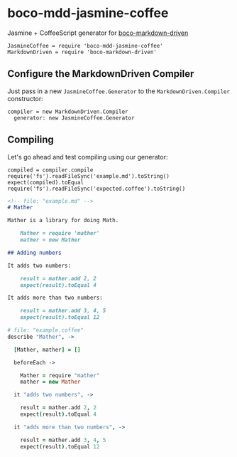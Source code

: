 # boco-mdd-jasmine-coffee

Jasmine + CoffeeScript generator for [boco-markdown-driven]

    JasmineCoffee = require 'boco-mdd-jasmine-coffee'
    MarkdownDriven = require 'boco-markdown-driven'

## Configure the MarkdownDriven Compiler

Just pass in a new `JasmineCoffee.Generator` to the `MarkdownDriven.Compiler` constructor:

    compiler = new MarkdownDriven.Compiler
      generator: new JasmineCoffee.Generator

## Compiling

Let's go ahead and test compiling using our generator:

    compiled = compiler.compile require('fs').readFileSync('example.md').toString()
    expect(compiled).toEqual require('fs').readFileSync('expected.coffee').toString()

```markdown
<!-- file: "example.md" -->
# Mather

Mather is a library for doing Math.

    Mather = require 'mather'
    mather = new Mather

## Adding numbers

It adds two numbers:

    result = mather.add 2, 2
    expect(result).toEqual 4

It adds more than two numbers:

    result = mather.add 3, 4, 5
    expect(result).toEqual 12
```

```coffee
# file: "example.coffee"
describe "Mather", ->

  [Mather, mather] = []

  beforeEach ->

    Mather = require "mather"
    mather = new Mather

  it "adds two numbers", ->

    result = mather.add 2, 2
    expect(result).toEqual 4

  it "adds more than two numbers", ->

    result = mather.add 3, 4, 5
    expect(result).toEqual 12
```

[boco-markdown-driven]: "https://github.com/bocodigitalmedia/boco-markdown-driven"
